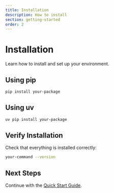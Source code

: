 ```yaml
---
title: Installation
description: How to install
section: getting-started
order: 2
---
```


# Installation

Learn how to install and set up your environment.

## Using pip

```bash
pip install your-package
```

## Using uv

```bash
uv pip install your-package
```

## Verify Installation

Check that everything is installed correctly:

```bash
your-command --version
```

## Next Steps

Continue with the [Quick Start Guide](quickstart).
